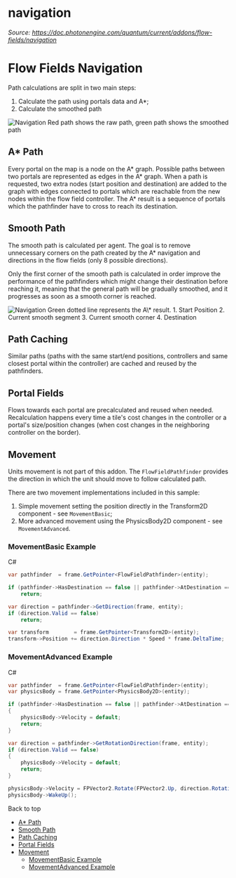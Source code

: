 # navigation

_Source: https://doc.photonengine.com/quantum/current/addons/flow-fields/navigation_

# Flow Fields Navigation

Path calculations are split in two main steps:

1. Calculate the path using portals data and A\*;
2. Calculate the smoothed path

![Navigation](https://doc.photonengine.com/docs/img/quantum/v2/addons/flow-fields/navigation-1.png)
Red path shows the raw path, green path shows the smoothed path
## A\* Path

Every portal on the map is a node on the A\* graph. Possible paths between two portals are represented as edges in the A\* graph. When a path is requested, two extra nodes (start position and destination) are added to the graph with edges connected to portals which are reachable from the new nodes within the flow field controller. The A\* result is a sequence of portals which the pathfinder have to cross to reach its destination.

## Smooth Path

The smooth path is calculated per agent. The goal is to remove unnecessary corners on the path created by the A\* navigation and directions in the flow fields (only 8 possible directions).

Only the first corner of the smooth path is calculated in order improve the performance of the pathfinders which might change their destination before reaching it, meaning that the general path will be gradually smoothed, and it progresses as soon as a smooth corner is reached.

![Navigation](https://doc.photonengine.com/docs/img/quantum/v2/addons/flow-fields/navigation-2.png)
Green dotted line represents the A\\\* result. 1. Start Position 2. Current smooth segment 3. Current smooth corner 4. Destination
## Path Caching

Similar paths (paths with the same start/end positions, controllers and same closest portal within the controller) are cached and reused by the pathfinders.

## Portal Fields

Flows towards each portal are precalculated and reused when needed. Recalculation happens every time a tile's cost changes in the controller or a portal's size/position changes (when cost changes in the neighboring controller on the border).

## Movement

Units movement is not part of this addon. The `FlowFieldPathfinder` provides the direction in which the unit should move to follow calculated path.

There are two movement implementations included in this sample:

1. Simple movement setting the position directly in the Transform2D component - see `MovementBasic`;
2. More advanced movement using the PhysicsBody2D component - see `MovementAdvanced`.

### MovementBasic Example

C#

```csharp
var pathfinder  = frame.GetPointer<FlowFieldPathfinder>(entity);

if (pathfinder->HasDestination == false || pathfinder->AtDestination == true)
    return;

var direction = pathfinder->GetDirection(frame, entity);
if (direction.Valid == false)
    return;

var transform        = frame.GetPointer<Transform2D>(entity);
transform->Position += direction.Direction * Speed * frame.DeltaTime;

```

### MovementAdvanced Example

C#

```csharp
var pathfinder  = frame.GetPointer<FlowFieldPathfinder>(entity);
var physicsBody = frame.GetPointer<PhysicsBody2D>(entity);

if (pathfinder->HasDestination == false || pathfinder->AtDestination == true)
{
    physicsBody->Velocity = default;
    return;
}

var direction = pathfinder->GetRotationDirection(frame, entity);
if (direction.Valid == false)
{
    physicsBody->Velocity = default;
    return;
}

physicsBody->Velocity = FPVector2.Rotate(FPVector2.Up, direction.Rotation) * Speed;
physicsBody->WakeUp();

```

Back to top

- [A\* Path](#a-path)
- [Smooth Path](#smooth-path)
- [Path Caching](#path-caching)
- [Portal Fields](#portal-fields)
- [Movement](#movement)
  - [MovementBasic Example](#movementbasic-example)
  - [MovementAdvanced Example](#movementadvanced-example)